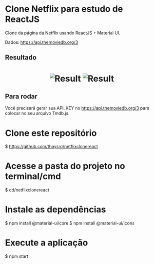 # Clone Netflix para estudo de ReactJS

Clone da página da Netflix usando ReactJS + Material UI.

Dados: https://api.themoviedb.org/3
## Resultado
<h1 align="center">
  <img alt="Result" title="Result" src="/result1.png" />
  <img alt="Result" title="Result" src="/result2.png" />
</h1>

## Para rodar
Você precisará gerar sua API_KEY no https://api.themoviedb.org/3 para colocar no seu arquivo Tmdb.js.

# Clone este repositório
$ https://github.com/thaysrq/netflixclonereact
# Acesse a pasta do projeto no terminal/cmd
$ cd/netflixclonereact
# Instale as dependências
$ npm install @material-ui/core
$ npm install @material-ui/icons

# Execute a aplicação
$ npm start